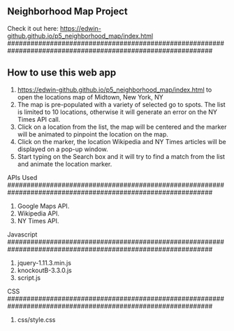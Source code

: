 ## Neighborhood Map Project

Check it out here: https://edwin-github.github.io/p5_neighborhood_map/index.html
#############################################################################################################

## How to use this web app
1. https://edwin-github.github.io/p5_neighborhood_map/index.html to open the locations map of Midtown, New York, NY
2. The map is pre-populated with a variety of selected go to spots. 
   The list is limited to 10 locations, otherwise it will generate an error on the NY Times API call.
3. Click on a location from the list, the map will be centered and the marker will be animated to pinpoint 
   the location on the map.
4. Click on the marker, the location Wikipedia and NY Times articles will be displayed on a pop-up window.
5. Start typing on the Search box and it will try to find a match from the list and animate the location marker.

APIs Used
#############################################################################################################
1) Google Maps API.
2) Wikipedia API.
3) NY Times API.


Javascript
#############################################################################################################
1) jquery-1.11.3.min.js
2) knockoutB-3.3.0.js
3) script.js


CSS
#############################################################################################################
1) css/style.css
